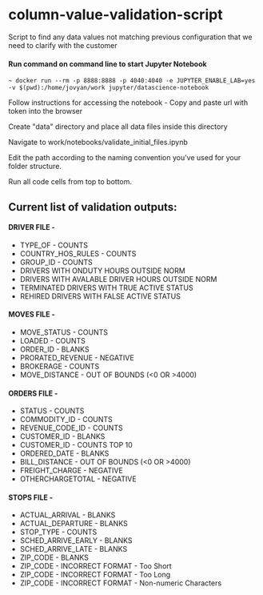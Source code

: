 # column-value-validation-script
Script to find any data values not matching previous configuration that we need to clarify with the customer 

#### Run command on command line to start Jupyter Notebook
`~ docker run --rm -p 8888:8888 -p 4040:4040 -e JUPYTER_ENABLE_LAB=yes -v $(pwd):/home/jovyan/work jupyter/datascience-notebook`

Follow instructions for accessing the notebook - Copy and paste url with token into the browser

Create "data" directory and place all data files inside this directory

Navigate to work/notebooks/validate_initial_files.ipynb

Edit the path according to the naming convention you've used for your folder structure.

Run all code cells from top to bottom.

## Current list of validation outputs:

#### DRIVER FILE - 

- TYPE_OF - COUNTS
- COUNTRY_HOS_RULES - COUNTS
- GROUP_ID - COUNTS
- DRIVERS WITH ONDUTY HOURS OUTSIDE NORM
- DRIVERS WITH AVALABLE DRIVER HOURS OUTSIDE NORM
- TERMINATED DRIVERS WITH TRUE ACTIVE STATUS
- REHIRED DRIVERS WITH FALSE ACTIVE STATUS

#### MOVES FILE - 

- MOVE_STATUS - COUNTS
- LOADED - COUNTS
- ORDER_ID - BLANKS
- PRORATED_REVENUE - NEGATIVE
- BROKERAGE - COUNTS
- MOVE_DISTANCE - OUT OF BOUNDS (<0 OR >4000)

#### ORDERS FILE - 

- STATUS - COUNTS
- COMMODITY_ID - COUNTS
- REVENUE_CODE_ID - COUNTS
- CUSTOMER_ID - BLANKS
- CUSTOMER_ID - COUNTS TOP 10
- ORDERED_DATE - BLANKS
- BILL_DISTANCE - OUT OF BOUNDS (<0 OR >4000)
- FREIGHT_CHARGE - NEGATIVE
- OTHERCHARGETOTAL - NEGATIVE

#### STOPS FILE - 

- ACTUAL_ARRIVAL - BLANKS
- ACTUAL_DEPARTURE - BLANKS
- STOP_TYPE - COUNTS
- SCHED_ARRIVE_EARLY - BLANKS
- SCHED_ARRIVE_LATE - BLANKS
- ZIP_CODE - BLANKS
- ZIP_CODE - INCORRECT FORMAT - Too Short
- ZIP_CODE - INCORRECT FORMAT - Too Long
- ZIP_CODE - INCORRECT FORMAT - Non-numeric Characters